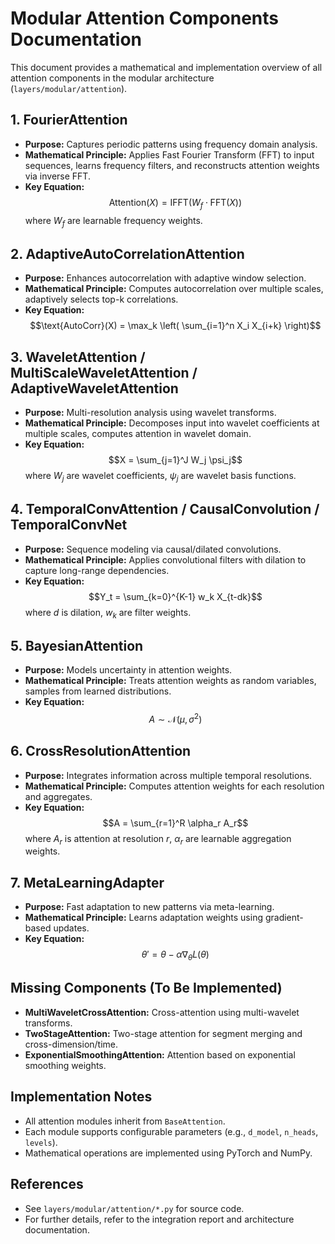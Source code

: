 # Modular Attention Components Documentation

This document provides a mathematical and implementation overview of all attention components in the modular architecture (`layers/modular/attention`).

## 1. FourierAttention
- **Purpose:** Captures periodic patterns using frequency domain analysis.
- **Mathematical Principle:** Applies Fast Fourier Transform (FFT) to input sequences, learns frequency filters, and reconstructs attention weights via inverse FFT.
- **Key Equation:**
  $$\text{Attention}(X) = \text{IFFT}(W_f \cdot \text{FFT}(X))$$
  where $W_f$ are learnable frequency weights.

## 2. AdaptiveAutoCorrelationAttention
- **Purpose:** Enhances autocorrelation with adaptive window selection.
- **Mathematical Principle:** Computes autocorrelation over multiple scales, adaptively selects top-k correlations.
- **Key Equation:**
  $$\text{AutoCorr}(X) = \max_k \left( \sum_{i=1}^n X_i X_{i+k} \right)$$

## 3. WaveletAttention / MultiScaleWaveletAttention / AdaptiveWaveletAttention
- **Purpose:** Multi-resolution analysis using wavelet transforms.
- **Mathematical Principle:** Decomposes input into wavelet coefficients at multiple scales, computes attention in wavelet domain.
- **Key Equation:**
  $$X = \sum_{j=1}^J W_j \psi_j$$
  where $W_j$ are wavelet coefficients, $\psi_j$ are wavelet basis functions.

## 4. TemporalConvAttention / CausalConvolution / TemporalConvNet
- **Purpose:** Sequence modeling via causal/dilated convolutions.
- **Mathematical Principle:** Applies convolutional filters with dilation to capture long-range dependencies.
- **Key Equation:**
  $$Y_t = \sum_{k=0}^{K-1} w_k X_{t-dk}$$
  where $d$ is dilation, $w_k$ are filter weights.

## 5. BayesianAttention
- **Purpose:** Models uncertainty in attention weights.
- **Mathematical Principle:** Treats attention weights as random variables, samples from learned distributions.
- **Key Equation:**
  $$A \sim \mathcal{N}(\mu, \sigma^2)$$

## 6. CrossResolutionAttention
- **Purpose:** Integrates information across multiple temporal resolutions.
- **Mathematical Principle:** Computes attention weights for each resolution and aggregates.
- **Key Equation:**
  $$A = \sum_{r=1}^R \alpha_r A_r$$
  where $A_r$ is attention at resolution $r$, $\alpha_r$ are learnable aggregation weights.

## 7. MetaLearningAdapter
- **Purpose:** Fast adaptation to new patterns via meta-learning.
- **Mathematical Principle:** Learns adaptation weights using gradient-based updates.
- **Key Equation:**
  $$\theta' = \theta - \alpha \nabla_\theta L(\theta)$$

## Missing Components (To Be Implemented)
- **MultiWaveletCrossAttention:** Cross-attention using multi-wavelet transforms.
- **TwoStageAttention:** Two-stage attention for segment merging and cross-dimension/time.
- **ExponentialSmoothingAttention:** Attention based on exponential smoothing weights.

## Implementation Notes
- All attention modules inherit from `BaseAttention`.
- Each module supports configurable parameters (e.g., `d_model`, `n_heads`, `levels`).
- Mathematical operations are implemented using PyTorch and NumPy.

## References
- See `layers/modular/attention/*.py` for source code.
- For further details, refer to the integration report and architecture documentation.
